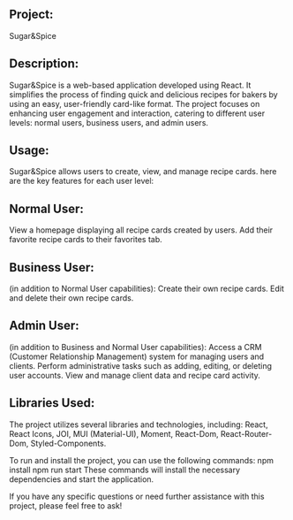 Project:
-
Sugar&Spice

Description:
-
Sugar&Spice is a web-based application developed using React. It simplifies the process of finding quick and delicious recipes for bakers by using an easy, user-friendly card-like format. The project focuses on enhancing user engagement and interaction, catering to different user levels: normal users, business users, and admin users.

Usage:
-
Sugar&Spice allows users to create, view, and manage recipe cards.
here are the key features for each user level:

Normal User:
-
View a homepage displaying all recipe cards created by users. Add their favorite recipe cards to their favorites tab.

Business User:
-
(in addition to Normal User capabilities): Create their own recipe cards. Edit and delete their own recipe cards.

Admin User:
-
(in addition to Business and Normal User capabilities): Access a CRM (Customer Relationship Management) system for managing users and clients. Perform administrative tasks such as adding, editing, or deleting user accounts. View and manage client data and recipe card activity.

Libraries Used: 
-
The project utilizes several libraries and technologies, including:
React,
React Icons,
JOI,
MUI (Material-UI),
Moment,
React-Dom,
React-Router-Dom,
Styled-Components.

To run and install the project, you can use the following commands: npm install npm run start These commands will install the necessary dependencies and start the application.

If you have any specific questions or need further assistance with this project, please feel free to ask!
